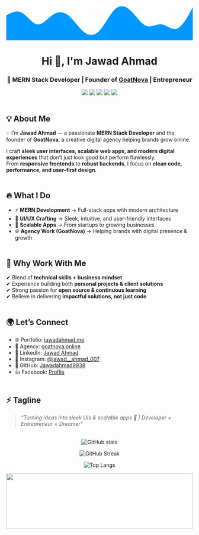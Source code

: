 <svg xmlns="http://www.w3.org/2000/svg" viewBox="0 0 1440 320"><path fill="#0099ff" fill-opacity="1" d="M0,128L20,117.3C40,107,80,85,120,106.7C160,128,200,192,240,197.3C280,203,320,149,360,122.7C400,96,440,96,480,128C520,160,560,224,600,256C640,288,680,288,720,245.3C760,203,800,117,840,80C880,43,920,53,960,90.7C1000,128,1040,192,1080,208C1120,224,1160,192,1200,197.3C1240,203,1280,245,1320,229.3C1360,213,1400,139,1420,101.3L1440,64L1440,320L1420,320C1400,320,1360,320,1320,320C1280,320,1240,320,1200,320C1160,320,1120,320,1080,320C1040,320,1000,320,960,320C920,320,880,320,840,320C800,320,760,320,720,320C680,320,640,320,600,320C560,320,520,320,480,320C440,320,400,320,360,320C320,320,280,320,240,320C200,320,160,320,120,320C80,320,40,320,20,320L0,320Z"></path></svg>

<h1 align="center">Hi 👋, I'm Jawad Ahmad</h1>
<h3 align="center">🚀 MERN Stack Developer | Founder of <a href="https://goatnova.online" target="_blank">GoatNova</a> | Entrepreneur</h3>

<p align="center">
  <img src="https://img.shields.io/badge/Portfolio-jawadahmad.me-FF69B4?style=for-the-badge&logo=netlify&logoColor=white" />
  <img src="https://img.shields.io/badge/Agency-GoatNova-blueviolet?style=for-the-badge&logo=vercel&logoColor=white" />
  <img src="https://img.shields.io/badge/GitHub-Jawadahmad9938-black?style=for-the-badge&logo=github" />
  <img src="https://img.shields.io/badge/LinkedIn-Jawad%20Ahmad-blue?style=for-the-badge&logo=linkedin" />
  <img src="https://img.shields.io/badge/Instagram-@jawad__ahmad__007-E4405F?style=for-the-badge&logo=instagram&logoColor=white" />
</p>

<p align="center">
  <img src="https://raw.githubusercontent.com/andreasbm/readme/master/assets/lines/rainbow.png" width="100%" height="4" />
</p>

## 💡 About Me  
💡 I’m **Jawad Ahmad** — a passionate **MERN Stack Developer** and the founder of **GoatNova**, a creative digital agency helping brands grow online.  

I craft **sleek user interfaces, scalable web apps, and modern digital experiences** that don’t just look good but perform flawlessly.  
From **responsive frontends** to **robust backends**, I focus on **clean code, performance, and user-first design**.  

<p align="center">
  <img src="https://raw.githubusercontent.com/andreasbm/readme/master/assets/lines/rainbow.png" width="100%" height="4" />
</p>

## 🔥 What I Do  
- ⚡ **MERN Development** → Full-stack apps with modern architecture  
- 🎨 **UI/UX Crafting** → Sleek, intuitive, and user-friendly interfaces  
- 🚀 **Scalable Apps** → From startups to growing businesses  
- 🌐 **Agency Work (GoatNova)** → Helping brands with digital presence & growth  

<p align="center">
  <img src="https://raw.githubusercontent.com/andreasbm/readme/master/assets/lines/rainbow.png" width="100%" height="4" />
</p>

## 🌟 Why Work With Me  
✔ Blend of **technical skills + business mindset**  
✔ Experience building both **personal projects & client solutions**  
✔ Strong passion for **open source & continuous learning**  
✔ Believe in delivering **impactful solutions, not just code**  

<p align="center">
  <img src="https://raw.githubusercontent.com/andreasbm/readme/master/assets/lines/rainbow.png" width="100%" height="4" />
</p>

## 🌍 Let’s Connect  
- 🌐 Portfolio: [jawadahmad.me](https://jawadahmad.me)  
- 🚀 Agency: [goatnova.online](https://goatnova.online)  
- 💼 LinkedIn: [Jawad Ahmad](https://linkedin.com/in/jawad-ahmad-376a48245)  
- 📸 Instagram: [@jawad__ahmad_007](https://instagram.com/jawad__ahmad_007)  
- 🐙 GitHub: [Jawadahmad9938](https://github.com/Jawadahmad9938)  
- 👍 Facebook: [Profile](https://facebook.com/profile.php?id=100016260699449)  

<p align="center">
  <img src="https://raw.githubusercontent.com/andreasbm/readme/master/assets/lines/rainbow.png" width="100%" height="4" />
</p>

## ⚡ Tagline  
> _“Turning ideas into sleek UIs & scalable apps 🚀 | Developer × Entrepreneur × Dreamer”_  

<p align="center">
  <img src="https://raw.githubusercontent.com/andreasbm/readme/master/assets/lines/rainbow.png" width="100%" height="4" />
</p>

<p align="center">
  <img src="https://github-readme-stats.vercel.app/api?username=Jawadahmad9938&show_icons=true&theme=radical" alt="GitHub stats" />
</p>

<p align="center">
  <img src="https://github-readme-streak-stats.herokuapp.com/?user=Jawadahmad9938&theme=radical" alt="GitHub Streak" />
</p>

<p align="center">
  <img src="https://github-readme-stats.vercel.app/api/top-langs/?username=Jawadahmad9938&layout=compact&theme=radical" alt="Top Langs" />
</p>

<p align="center">
  <img src="https://raw.githubusercontent.com/andreasbm/readme/master/assets/lines/wave.svg" width="100%" height="150" />
</p>
